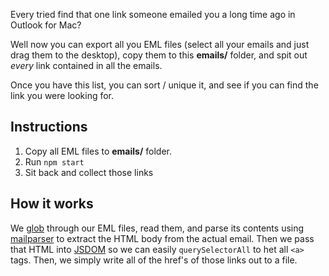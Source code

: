 Every tried find that one link someone emailed you a long time ago
in Outlook for Mac?

Well now you can export all you EML files (select all your emails and
just drag them to the desktop), copy them to this **emails/** folder,
and spit out _every_ link contained in all the emails.

Once you have this list, you can sort / unique it, and see if you can
find the link you were looking for.

## Instructions

1. Copy all EML files to **emails/** folder.
2. Run `npm start`
3. Sit back and collect those links

## How it works

We [glob](https://www.npmjs.com/package/globby) through our EML files, read them,
and parse its contents using [mailparser](https://www.npmjs.com/package/mailparser)
to extract the HTML body from the actual email. Then we pass that HTML into
[JSDOM](https://www.npmjs.com/package/jsdom) so we can easily `querySelectorAll`
to het all `<a>` tags. Then, we simply write all of the href's of those links 
out to a file.
